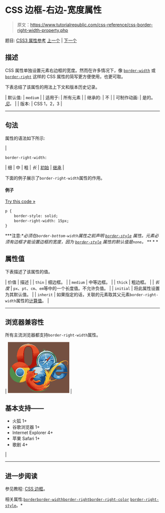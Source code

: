 # CSS 边框-右边-宽度属性

> 原文：<https://www.tutorialrepublic.com/css-reference/css-border-right-width-property.php>

题目: [CSS3 属性参考](css3-properties.php) [上一个](css-border-right-style-property.php) | [下一个](css-border-spacing-property.php)

## 描述

CSS 属性单独设置元素右边框的宽度。然而在许多情况下，像 [`border-width`](css-border-width-property.php) 或 [`border-right`](css-border-right-property.php) 这样的 CSS 属性的简写更方便使用，也更可取。

下表总结了该属性的用法上下文和版本历史记录。

| 默认值: | `medium` |
| 适用于: | 所有元素 |
| 继承的: | 不 |
| 可制作动画: | 是的。 [*见*](css-animatable-properties.php)*。* |
| 版本: | CSS 1，2，3 |

* * *

## 句法

属性的语法如下所示:

| 

```
border-right-width: 
```

 | 细 &#124; 中 &#124; 粗 &#124; *长* &#124; [初始](../definitions.php#initial) &#124; [继承](../definitions.php#inherit) |

下面的例子展示了`border-right-width`属性的作用。

#### 例子

[Try this code »](../codelab.php?topic=css&file=border-right-width-property "Try this code using online Editor")

```
p {
    border-style: solid;
    border-right-width: 15px;
}
```

 ***注意:**必须在`border-bottom-width`属性之前声明 [`border-style`](css-border-style-property.php) 属性。元素必须有边框才能设置边框的宽度，因为 [`border-style`](css-border-style-property.php) 属性的默认值是`none`。*  ** * *

## 属性值

下表描述了该属性的值。

| 价值 | 描述 |
| `thin` | 细边框。 |
| `medium` | 中等边框。 |
| `thick` | 粗边框。 |
| *长度* | `px`、`pt`、`cm`、`em`等中的一个长度值。不允许负值。 |
| `initial` | 将此属性设置为其默认值。 |
| `inherit` | 如果指定的话，关联的元素取其父元素`border-right-width`属性的[计算值](../definitions.php#computed-value)。 |

* * *

## 浏览器兼容性

所有主流浏览器都支持`border-right-width`属性。

| ![Browsers Icon](img/e9331123c77668c1832e541c2fca1002.png) | 

## 基本支持——

*   火狐 1+
*   谷歌浏览器 1+
*   Internet Explorer 4+
*   苹果 Safari 1+
*   歌剧 4+

 |

* * *

## 进一步阅读

参见教程: [CSS 边框](../css-tutorial/css-border.php)。

相关属性:[`border`](css-border-property.php)[`border-width`](css-border-width-property.php)[`border-right`](css-border-right-property.php)[`border-right-color`](css-border-right-color-property.php)
[`border-right-style`](css-border-right-style-property.php)。*